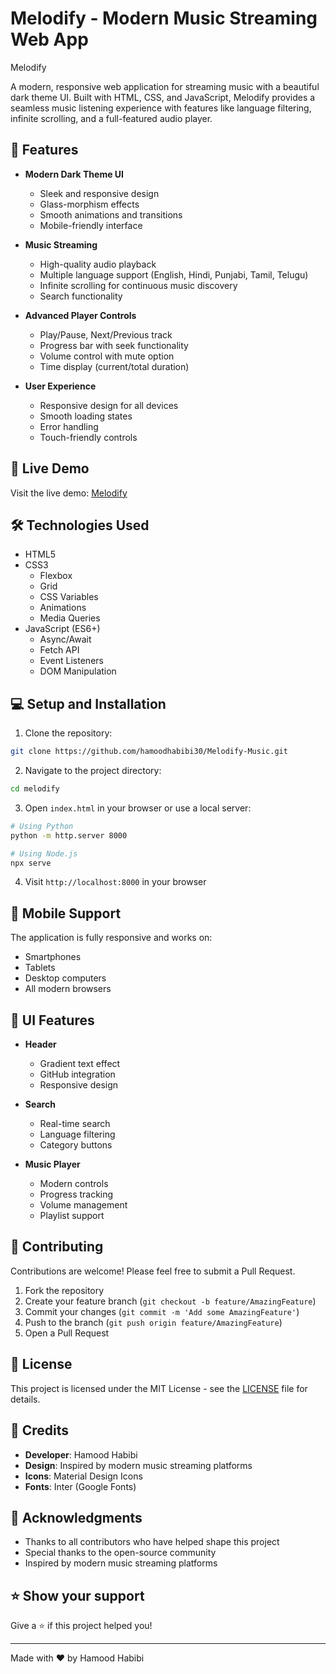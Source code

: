 # Melodify - Modern Music Streaming Web App

Melodify

A modern, responsive web application for streaming music with a beautiful dark theme UI. Built with HTML, CSS, and JavaScript, Melodify provides a seamless music listening experience with features like language filtering, infinite scrolling, and a full-featured audio player.

## 🌟 Features

- **Modern Dark Theme UI**
  - Sleek and responsive design
  - Glass-morphism effects
  - Smooth animations and transitions
  - Mobile-friendly interface

- **Music Streaming**
  - High-quality audio playback
  - Multiple language support (English, Hindi, Punjabi, Tamil, Telugu)
  - Infinite scrolling for continuous music discovery
  - Search functionality

- **Advanced Player Controls**
  - Play/Pause, Next/Previous track
  - Progress bar with seek functionality
  - Volume control with mute option
  - Time display (current/total duration)

- **User Experience**
  - Responsive design for all devices
  - Smooth loading states
  - Error handling
  - Touch-friendly controls

## 🚀 Live Demo

Visit the live demo: [Melodify](https://melodifymusics.netlify.app/)

## 🛠️ Technologies Used

- HTML5
- CSS3
  - Flexbox
  - Grid
  - CSS Variables
  - Animations
  - Media Queries
- JavaScript (ES6+)
  - Async/Await
  - Fetch API
  - Event Listeners
  - DOM Manipulation

## 💻 Setup and Installation

1. Clone the repository:
```bash
git clone https://github.com/hamoodhabibi30/Melodify-Music.git
```

2. Navigate to the project directory:
```bash
cd melodify
```

3. Open `index.html` in your browser or use a local server:
```bash
# Using Python
python -m http.server 8000

# Using Node.js
npx serve
```

4. Visit `http://localhost:8000` in your browser

## 📱 Mobile Support

The application is fully responsive and works on:
- Smartphones
- Tablets
- Desktop computers
- All modern browsers

## 🎨 UI Features

- **Header**
  - Gradient text effect
  - GitHub integration
  - Responsive design

- **Search**
  - Real-time search
  - Language filtering
  - Category buttons

- **Music Player**
  - Modern controls
  - Progress tracking
  - Volume management
  - Playlist support

## 🤝 Contributing

Contributions are welcome! Please feel free to submit a Pull Request.

1. Fork the repository
2. Create your feature branch (`git checkout -b feature/AmazingFeature`)
3. Commit your changes (`git commit -m 'Add some AmazingFeature'`)
4. Push to the branch (`git push origin feature/AmazingFeature`)
5. Open a Pull Request

## 📝 License

This project is licensed under the MIT License - see the [LICENSE](LICENSE) file for details.

## 👥 Credits

- **Developer**: Hamood Habibi
- **Design**: Inspired by modern music streaming platforms
- **Icons**: Material Design Icons
- **Fonts**: Inter (Google Fonts)

## 🙏 Acknowledgments

- Thanks to all contributors who have helped shape this project
- Special thanks to the open-source community
- Inspired by modern music streaming platforms


## ⭐ Show your support

Give a ⭐️ if this project helped you!

---

Made with ❤️ by Hamood Habibi
